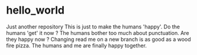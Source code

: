 # hello_world
Just another repository
This is just to make the humans 'happy'.
Do the humans 'get' it now ?
The humans bother too much about punctuation.
Are they happy now ?
Changing read me on a new branch is as good as a wood fire pizza.
The humans and me are finally happy together.

